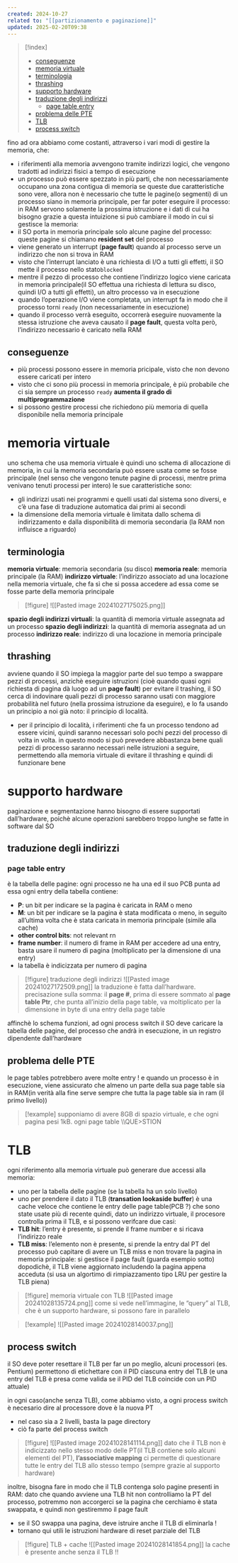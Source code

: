 ```yaml
---
created: 2024-10-27
related to: "[[partizionamento e paginazione]]"
updated: 2025-02-20T09:38
---
```

>[!index]
>
>- [conseguenze](#conseguenze)
>- [memoria virtuale](#memoria%20virtuale)
>- [terminologia](#terminologia)
>- [thrashing](#thrashing)
>- [supporto hardware](#supporto%20hardware)
>- [traduzione degli indirizzi](#traduzione%20degli%20indirizzi)
>	- [page table entry](#page%20table%20entry)
>- [problema delle PTE](#problema%20delle%20PTE)
>- [TLB](#TLB)
>- [process switch](#process%20switch)

fino ad ora abbiamo come costanti, attraverso i vari modi di gestire la memoria, che:
- i riferimenti alla memoria avvengono tramite indirizzi logici, che vengono tradotti ad indirizzi fisici a tempo di esecuzione
- un processo può essere spezzato in più parti, che non necessariamente occupano una zona contigua di memoria
se queste due caratteristiche sono vere, allora non è necessario che tutte le pagine(o segmenti) di un processo siano in memoria principale, per far poter eseguire il processo: in RAM servono solamente la prossima istruzione e i dati di cui ha bisogno
grazie a questa intuizione si può cambiare il modo in cui si gestisce la memoria:
- il SO porta in memoria principale solo alcune pagine del processo: queste pagine si chiamano **resident set** del processo
- viene generato un interrupt (**page fault**) quando al processo serve un indirizzo che non si trova in RAM
- visto che l’interrupt lanciato è una richiesta di I/O a tutti gli effetti, il SO mette il processo nello stato`blocked`
- mentre il pezzo di processo che contiene l’indirizzo logico viene caricata in memoria principale(il SO effettua una richiesta di lettura su disco, quindi I/O a tutti gli effetti), un altro processo va in esecuzione
- quando l’operazione I/O viene completata, un interrupt fa in modo che il processo torni `ready` (non necessariamente in esecuzione)
- quando il processo verrà eseguito, occorrerà eseguire nuovamente la stessa istruzione che aveva causato il **page fault**, questa volta però, l’indirizzo necessario è caricato nella RAM
## conseguenze
- più processi possono essere in memoria pricipale, visto che non devono essere caricati per intero
- visto che ci sono più processi in memoria principale, è più probabile che ci sia sempre un processo `ready` **aumenta il grado di multiprogrammazione**
- si possono gestire processi che richiedono più memoria di quella disponibile nella memoria principale
# memoria virtuale
uno schema che usa memoria virtuale è quindi uno schema di allocazione di memoria, in cui la memoria secondaria può essere usata come se fosse principale (nel senso che vengono tenute pagine di processi, mentre prima venivano tenuti processi per intero)
le sue caratteristiche sono:
- gli indirizzi usati nei programmi e quelli usati dal sistema sono diversi, e c’è una fase di traduzione automatica dai primi ai secondi
- la dimensione della memoria virtuale è limitata dallo schema di indirizzamento e dalla disponibilità di memoria secondaria (la RAM non influisce a riguardo)
## terminologia 
**memoria virtuale**: memoria secondaria (su disco)
**memoria reale**: memoria principale (la RAM)
**indirizzo virtuale**: l’indirizzo associato ad una locazione nella memoria virtuale, che fa sì che si possa accedere ad essa come se fosse parte della memoria principale
>[!figure] ![[Pasted image 20241027175025.png]]

**spazio degli indirizzi virtuali**: la quantità di memoria virtuale assegnata ad un processo
**spazio degli indirizzi**: la quantità di memoria assegnata ad un processo
**indirizzo reale**: indirizzo di una locazione in memoria principale
## thrashing
avviene quando il SO impiega la maggior parte del suo tempo a swappare pezzi di processi, anzichè eseguire istruzioni (cioè quando quasi ogni richiesta di pagina dà luogo ad un **page fault**)
per evitare il trashing, il SO cerca di indovinare quali pezzi di processo saranno usati con maggiore probabilità nel futuro (nella prossima istruzione da eseguire), e lo fa usando un principio a noi già noto: il principio di località.
- per il principio di località, i riferimenti che fa un processo tendono ad essere vicini, quindi saranno necessari solo pochi pezzi del processo di volta in volta. in questo modo si può prevedere abbastanza bene quali pezzi di processo saranno necessari nelle istruzioni a seguire, permettendo alla memoria virtuale di evitare il thrashing e quindi di funzionare bene
# supporto hardware
paginazione e segmentazione hanno bisogno di essere supportati dall’hardware, poichè alcune operazioni sarebbero troppo lunghe se fatte in software dal SO
## traduzione degli indirizzi
### page table entry
è la tabella delle pagine: ogni processo ne ha una ed il suo PCB punta ad essa
ogni entry della tabella contiene:
- **P**: un bit per indicare se la pagina è caricata in RAM o meno
- **M**: un bit per indicare se la pagina è stata modificata o meno, in seguito all’ultima volta che è stata caricata in memoria principale (simile alla cache)
- **other control bits**: not relevant rn
- **frame number**: il numero di frame in RAM
per accedere ad una entry, basta usare il numero di pagina (moltiplicato per la dimensione di una entry)
- la tabella è indicizzata per numero di pagina
>[!figure] traduzione degli indirizzi
>![[Pasted image 20241027172509.png]]
la traduzione è fatta dall’hardware.
precisazione sulla somma: il **page #**, prima di essere sommato al **page table Ptr**, che punta all’inizio della page table, va moltiplicato per la dimensione in byte di una entry della page table

affinchè lo schema funzioni, ad ogni process switch il SO deve caricare la tabella delle pagine, del processo che andrà in esecuzione, in un registro dipendente dall’hardware
## problema delle PTE
le page tables potrebbero avere molte entry !  e quando un processo è in esecuzione, viene assicurato che almeno un parte della sua page table sia in RAM(in verità alla fine serve sempre che tutta la page table sia in ram (il primo livello))
>[!example]
supponiamo di avere 8GB di spazio virtuale, e che ogni pagina pesi 1kB. ogni page table \\\QUE>STION

# TLB
ogni riferimento alla memoria virtuale può generare due accessi alla memoria: 
- uno per la tabella delle pagine (se la tabella ha un solo livello)
- uno per prendere il dato
il TLB (**transation lookaside buffer**) è una cache veloce che contiene le entry delle page table(PCB ?) che sono state usate più di recente
quindi, dato un indirizzo virtuale, il procesore controlla prima il TLB, e si possono verifcare due casi:
- **TLB hit**: l’entry è presente, si prende il frame number e si ricava l’indirizzo reale
- **TLB miss**: l’elemento non è presente, si prende la entry dal PT del processo
può capitare di avere un TLB miss e non trovare la pagina in memoria principale: si gestisce il page fault (guarda esempio sotto)
dopodichè, il TLB viene aggiornato includendo la pagina appena acceduta (si usa un algortimo di rimpiazzamento tipo LRU per gestire la TLB piena)
>[!figure]  memoria virtuale con TLB
![[Pasted image 20241028135724.png]]
come si vede nell’immagine, le “query” al TLB, che è un supporto hardware, si possono fare in parallelo

>[!example]
![[Pasted image 20241028140037.png]]
## process switch
il SO deve poter resettare il TLB
per far un po meglio, alcuni processori (es. Pentium) permettono di etichettare con il PID ciascuna entry del TLB (e una entry del TLB è presa come valida se il PID del TLB coincide con un PID attuale)

in ogni caso(anche senza TLB), come abbiamo visto, a ogni process switch è necesario dire al processore dove è la nuova PT
- nel caso sia a 2 livelli, basta la page directory
- ciò fa parte del process switch

>[!figure] ![[Pasted image 20241028141114.png]]
>dato che il TLB non è indicizzato nello stesso modo delle PT(il TLB contiene solo alcuni elementi del PT), **l’associative mapping** ci permette di questionare tutte le entry del TLB allo stesso tempo (sempre grazie al supporto hardware)

inoltre, bisogna fare in modo che il TLB contenga solo pagine presenti in RAM: dato che quando avviene una TLB hit non controlliamo la PT del processo, potremmo non accorgerci se la pagina che cerchiamo è stata swappata, e quindi non gestiremmo il page fault
- se il SO swappa una pagina, deve istruire anche il TLB di eliminarla !
- tornano qui utili le istruzioni hardware di reset parziale del TLB
>[!figure] TLB + cache
![[Pasted image 20241028141854.png]]
la cache è presente anche senza il TLB !!

